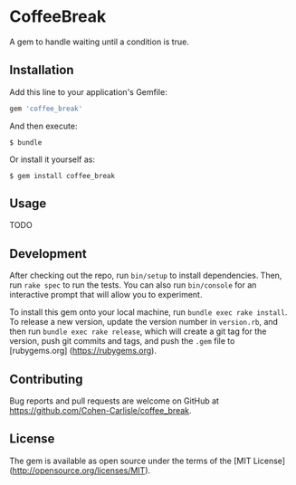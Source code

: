 # CoffeeBreak

A gem to handle waiting until a condition is true.

## Installation

Add this line to your application's Gemfile:

```ruby
gem 'coffee_break'
```

And then execute:

    $ bundle

Or install it yourself as:

    $ gem install coffee_break

## Usage

TODO

## Development

After checking out the repo, run `bin/setup` to install dependencies. Then, run
`rake spec` to run the tests. You can also run `bin/console` for an interactive
prompt that will allow you to experiment.

To install this gem onto your local machine, run `bundle exec rake install`. To
release a new version, update the version number in `version.rb`, and then run
`bundle exec rake release`, which will create a git tag for the version, push
git commits and tags, and push the `.gem` file to [rubygems.org]
(https://rubygems.org).

## Contributing

Bug reports and pull requests are welcome on GitHub at
https://github.com/Cohen-Carlisle/coffee_break.


## License

The gem is available as open source under the terms of the [MIT License]
(http://opensource.org/licenses/MIT).
